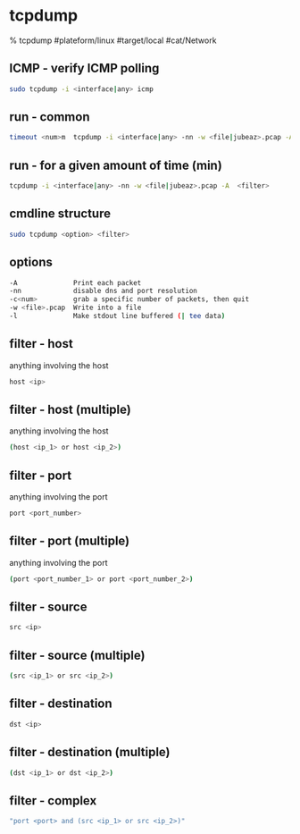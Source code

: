 # tcpdump

% tcpdump
#plateform/linux  #target/local  #cat/Network 

## ICMP - verify ICMP polling
```bash
sudo tcpdump -i <interface|any> icmp
```

## run - common
```bash
timeout <num>m  tcpdump -i <interface|any> -nn -w <file|jubeaz>.pcap -A  <filter>
```

## run -  for a given amount of time (min)
```bash
tcpdump -i <interface|any> -nn -w <file|jubeaz>.pcap -A  <filter>
```


## cmdline structure
```bash
sudo tcpdump <option> <filter>
```

## options
```bash
-A              Print each packet
-nn             disable dns and port resolution
-c<num>         grab a specific number of packets, then quit
-w <file>.pcap  Write into a file
-l              Make stdout line buffered (| tee data)
```

## filter - host
anything involving the host
```bash
host <ip>
```

## filter - host (multiple)
anything involving the host
```bash
(host <ip_1> or host <ip_2>)  
```

## filter - port 
anything involving the port
```bash
port <port_number>
```

## filter - port (multiple)
anything involving the port
```bash
(port <port_number_1> or port <port_number_2>)
```

## filter - source
```bash
src <ip>
```

## filter - source (multiple)
```bash
(src <ip_1> or src <ip_2>)  
```

## filter - destination
```bash
dst <ip>
```

## filter - destination (multiple)
```bash
(dst <ip_1> or dst <ip_2>)  
```

## filter - complex
```bash
"port <port> and (src <ip_1> or src <ip_2>)"
```
